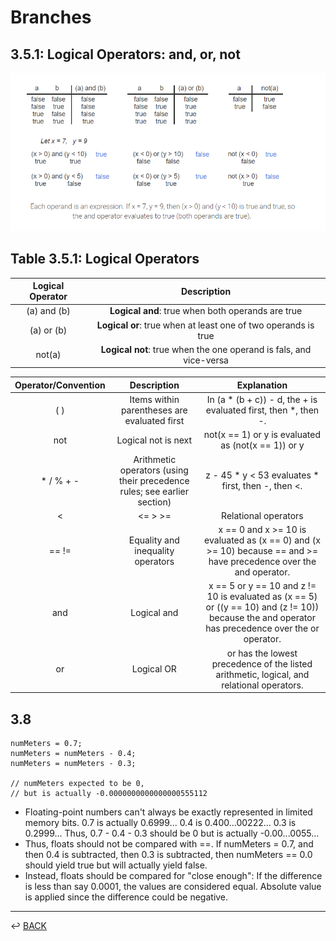 # Branches

## 3.5.1: Logical Operators: and, or, not

![logical operator table](../edu-img/logical-operator-table.png)

## Table 3.5.1: Logical Operators

| Logical Operator | Description |
|:-:|:-:|
|(a) and (b) | **Logical and**: true when both operands are true |
|(a) or (b) | **Logical or**: true when at least one of two operands is true |
| not(a) | **Logical not**: true when the one operand is fals, and vice-versa |


| Operator/Convention | Description | Explanation |
|:-:|:-:|:-:|
| ( )	| Items within parentheses are evaluated first	| In (a * (b + c)) - d, the + is evaluated first, then *, then -.|
|not	| Logical not is next	| not(x == 1) or y is evaluated as (not(x == 1)) or y|
|* / % + -| Arithmetic operators (using their precedence rules; see earlier section) | 	z - 45 * y < 53 evaluates * first, then -, then <.|
|< |  <=   >   >=	| Relational operators |	x < 2 or x >= 10 is evaluated as (x < 2) or (x >= 10) because < and >= have precedence over the or operator. |
|==  !=	| Equality and inequality operators	| x == 0 and x >= 10 is evaluated as (x == 0) and (x >= 10) because == and >= have precedence over the and operator.| 
|and	| Logical and |	x == 5 or y == 10 and z != 10 is evaluated as (x == 5) or ((y == 10) and (z != 10)) because the and operator has precedence over the or operator.| 
|or |	Logical OR |	or has the lowest precedence of the listed arithmetic, logical, and relational operators. |


## 3.8


```
numMeters = 0.7; 
numMeters = numMeters - 0.4;
numMeters = numMeters - 0.3;
     
// numMeters expected to be 0,
// but is actually -0.0000000000000000555112
```

* Floating-point numbers can't always be exactly represented in limited memory bits. 0.7 is actually 0.6999... 0.4 is 0.400...00222... 0.3 is 0.2999... Thus, 0.7 - 0.4 - 0.3 should be 0 but is actually -0.00...0055...
* Thus, floats should not be compared with ==. If numMeters = 0.7, and then 0.4 is subtracted, then 0.3 is subtracted, then numMeters == 0.0 should yield true but will actually yield false.
* Instead, floats should be compared for "close enough": If the difference is less than say 0.0001, the values are considered equal. Absolute value is applied since the difference could be negative.



---

↩️ [BACK](../edu.md)